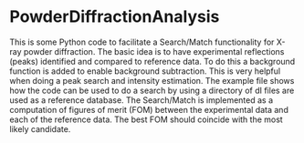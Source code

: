 # PowderDiffractionAnalysis
This is some Python code to facilitate a Search/Match functionality for X-ray powder diffraction. The basic idea is to have experimental reflections (peaks) identified and compared to reference data. To do this a background function is added to enable background subtraction. This is very helpful when doing a peak search and intensity estimation. The example file shows how the code can be used to do a search by using a directory of dI files are used as a reference database. 
The Search/Match is implemented as a computation of figures of merit (FOM) between the experimental data and each of the reference data. The best FOM should coincide with the most likely candidate.
